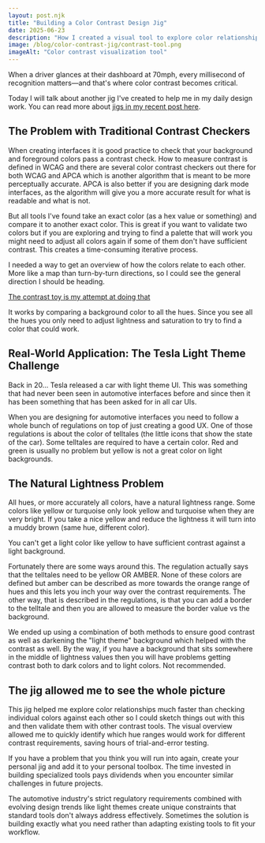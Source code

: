 ```yaml
---
layout: post.njk
title: "Building a Color Contrast Design Jig"
date: 2025-06-23
description: "How I created a visual tool to explore color relationships and solve contrast requirements in automotive interface design"
image: /blog/color-contrast-jig/contrast-tool.png
imageAlt: "Color contrast visualization tool"
---
```


When a driver glances at their dashboard at 70mph, every millisecond of recognition matters—and that's where color contrast becomes critical.

Today I will talk about another jig I've created to help me in my daily design work. You can read more about [jigs in my recent post here](/blog/jigs-for-craft/).

## The Problem with Traditional Contrast Checkers

When creating interfaces it is good practice to check that your background and foreground colors pass a contrast check. How to measure contrast is defined in WCAG and there are several color contrast checkers out there for both WCAG and APCA which is another algorithm that is meant to be more perceptually accurate. APCA is also better if you are designing dark mode interfaces, as the algorithm will give you a more accurate result for what is readable and what is not.

But all tools I've found take an exact color (as a hex value or something) and compare it to another exact color. This is great if you want to validate two colors but if you are exploring and trying to find a palette that will work you might need to adjust all colors again if some of them don't have sufficient contrast. This creates a time-consuming iterative process.

I needed a way to get an overview of how the colors relate to each other. More like a map than turn-by-turn directions, so I could see the general direction I should be heading.

[The contrast toy is my attempt at doing that](https://rosenqvist.design/contrast-toy)

It works by comparing a background color to all the hues. Since you see all the hues you only need to adjust lightness and saturation to try to find a color that could work.

## Real-World Application: The Tesla Light Theme Challenge

Back in 20... Tesla released a car with light theme UI. This was something that had never been seen in automotive interfaces before and since then it has been something that has been asked for in all car UIs.

When you are designing for automotive interfaces you need to follow a whole bunch of regulations on top of just creating a good UX. One of those regulations is about the color of telltales (the little icons that show the state of the car). Some telltales are required to have a certain color. Red and green is usually no problem but yellow is not a great color on light backgrounds.

## The Natural Lightness Problem

All hues, or more accurately all colors, have a natural lightness range. Some colors like yellow or turquoise only look yellow and turquoise when they are very bright. If you take a nice yellow and reduce the lightness it will turn into a muddy brown (same hue, different color).

You can't get a light color like yellow to have sufficient contrast against a light background.

Fortunately there are some ways around this. The regulation actually says that the telltales need to be yellow OR AMBER. None of these colors are defined but amber can be described as more towards the orange range of hues and this lets you inch your way over the contrast requirements. The other way, that is described in the regulations, is that you can add a border to the telltale and then you are allowed to measure the border value vs the background.

We ended up using a combination of both methods to ensure good contrast as well as darkening the "light theme" background which helped with the contrast as well. By the way, if you have a background that sits somewhere in the middle of lightness values then you will have problems getting contrast both to dark colors and to light colors. Not recommended.

## The jig allowed me to see the whole picture

This jig helped me explore color relationships much faster than checking individual colors against each other so I could sketch things out with this and then validate them with other contrast tools. The visual overview allowed me to quickly identify which hue ranges would work for different contrast requirements, saving hours of trial-and-error testing.

If you have a problem that you think you will run into again, create your personal jig and add it to your personal toolbox. The time invested in building specialized tools pays dividends when you encounter similar challenges in future projects.

The automotive industry's strict regulatory requirements combined with evolving design trends like light themes create unique constraints that standard tools don't always address effectively. Sometimes the solution is building exactly what you need rather than adapting existing tools to fit your workflow.

